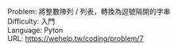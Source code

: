 Problem: 將整數陣列 / 列表，轉換為逗號隔開的字串  
Difficulty: 入門  
Language: Pyton  
URL: https://wehelp.tw/coding/problem/7  
